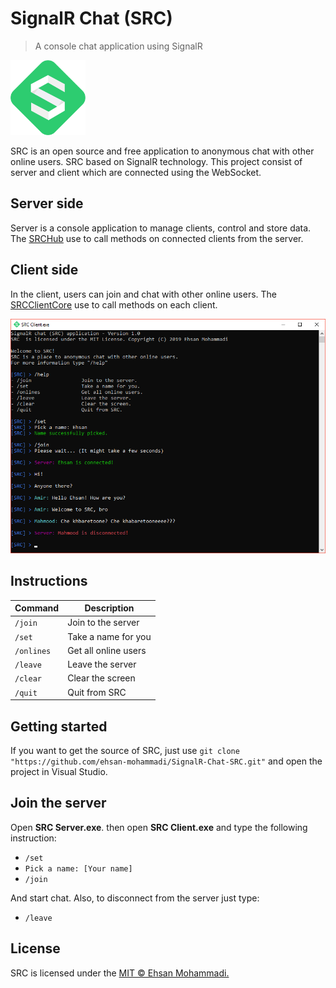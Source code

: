 # SignalR Chat (SRC)

> A console chat application using SignalR

<img src="https://github.com/ehsan-mohammadi/SignalR-Chat-SRC/blob/master/Images/LogoSRC.png" width="120" height="120" />

SRC is an open source and free application to anonymous chat with other online users. SRC based on SignalR technology. This project consist of server and client which are connected using the WebSocket.

## Server side

Server is a console application to manage clients, control and store data. The [SRCHub](https://github.com/ehsan-mohammadi/SignalR-Chat-SRC/blob/master/SRC%20Server/Hubs/SRCHub.cs) use to call methods on connected clients from the server.

## Client side

In the client, users can join and chat with other online users. The [SRCClientCore](https://github.com/ehsan-mohammadi/SignalR-Chat-SRC/blob/master/SRC%20Client/SRCClientCore.cs) use to call methods on each client.

![ImageSRC](https://github.com/ehsan-mohammadi/SignalR-Chat-SRC/blob/master/Images/ImageSRC1.png)

## Instructions

| Command     | Description          |
| ---         | ---
| `/join`     | Join to the server   |
| `/set`      | Take a name for you  |
| `/onlines`  | Get all online users |
| `/leave`    | Leave the server     |
| `/clear`    | Clear the screen     |
| `/quit`     | Quit from SRC        |

## Getting started

If you want to get the source of SRC, just use `git clone "https://github.com/ehsan-mohammadi/SignalR-Chat-SRC.git"` and open the project in Visual Studio.

## Join the server

Open **SRC Server.exe**. then open **SRC Client.exe** and type the following instruction:

- `/set`
- `Pick a name: [Your name]`
- `/join`

And start chat. Also, to disconnect from the server just type:

- `/leave`

## License

SRC  is licensed under the [MIT © Ehsan Mohammadi.](../master/LICENSE)

